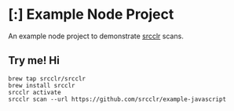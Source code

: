 # [:] Example Node Project

An example node project to demonstrate [srcclr](https://www.srcclr.com) scans.

## Try me! Hi

```
brew tap srcclr/srcclr
brew install srcclr
srcclr activate
srcclr scan --url https://github.com/srcclr/example-javascript
```
